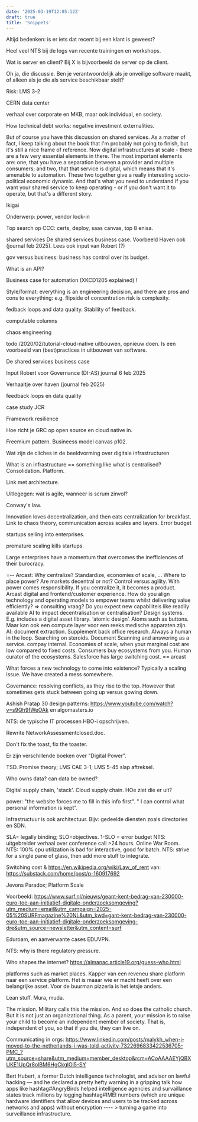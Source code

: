 ```yaml
---
date: '2025-03-19T12:05:12Z'
draft: true
title: 'Snippets'
---
```


Altijd bedenken: is er iets dat recent bij een klant is geweest?

Heel veel NTS bij de logs van recente trainingen en workshops.

Wat is server en client? Bij X is bijvoorbeeld de server op de client.

Oh ja, die discussie. Ben je verantwoordelijk als je onveilige software maakt, of alleen als je die als service beschikbaar stelt?

Risk: LMS 3-2

CERN data center

verhaal over corporate en MKB, maar ook individual, en society.


How technical debt works: negative investment externalities.

But of course you have this discussion on shared services. As a matter of fact, I keep talking about the book that I'm probably not going to finish, but it's still a nice frame of reference. Now digital infrastructures at scale - there are a few very essential elements in there. The most important elements are: one, that you have a separation between a provider and multiple consumers; and two, that that service is digital, which means that it's amenable to automation. These two together give a really interesting socio-political economic dynamic. And that's what you need to understand if you want your shared service to keep operating - or if you don't want it to operate, but that's a different story.

Ikigai

Onderwerp: power, vendor lock-in

Top search op CCC: certs, deploy, saas canvas, top 8 enisa.

shared services
De shared services business case. Voorbeeld Haven ook (journal feb 2025). Lees ook input van Robert (?)

gov versus business: business has control over its budget.

What is an API?

Business case for automation (XKCD1205 explained) !

Style/format: everything is an engineering decision, and there are pros and cons to everything: e.g. flipside of concentration risk is complexity.

fedback loops and data quality. Stability of feedback.

computable columns

chaos engineering

todo /2020/02/tutorial-cloud-native uitbouwen, opnieuw doen. Is een voorbeeld van (best)practices in uitbouwen van software.

De shared services business case

Input Robert voor Governance (DI-AS) journal 6 feb 2025

Verhaaltje over haven (journal feb 2025)

feedback loops en data quality

case study JCR

Framework resilience

Hoe richt je GRC op open source en cloud native in.

Freemium pattern. Busineess model canvas p102.

Wat zijn de cliches in de beeldvorming over digitale infrastructuren

What is an infrastructure == something like what is centralised? Consolidation. Platform.

Link met architecture.

Uitlegegen: wat is agile, wanneer is scrum zinvol?

Conway's law.

Innovation loves decentralization, and then eats centralization for breakfast. Link to chaos theory, communication across scales and layers. Error budget

startups selling into enterprises.

premature scaling kills startups.

Large enterprises have a momentum that overcomes the inefficiences of their burocracy.

=-- Arcast:
Why centralize? Standardize, economies of scale, …
Where to place power?
Are markets decentral or not?
Control versus agility. With power comes responsibility.
If you centralize it, it becomes a product.
Arcast digital and frontend/customer experience.
How do you align technology and operating models to empower teams whilst delivering value efficiently? => consulting vraag?
Do you expect new capabiliteis like readily available AI to impact decentralisation or centralisation?
Design systems. E.g. includes a digital asset library. ‘atomic design’. Atoms such as buttons. Maar kan ook een compute layer voor een reeks medische apparaten zijn.
AI: document extraction. Supplement back office research. Always a human in the loop. Searching on steroids.
Document Scanning and answering as a service. compay internal.
Economies of scale, when your marginal cost are low compared to fixed costs.
Consumers buy ecosystems from you. Human curator of the ecosystems.
Salesforce has large switching cost.
== arcast

What forces a new technology to come into existence? Typically a scaling issue. We have created a mess somewhere.

Governance: resolving conflicts, as they rise to the top. However that sometimes gets stuck between going up versus gowing down.

Ashish Pratap 30 design patterns: https://www.youtube.com/watch?v=s9Qh9fWeOAk en algomasters.io

NTS: de typische IT processen HBO-i opschrijven.

Rewrite NetworkAssessmentclosed.doc.



Don't fix the toast, fix the toaster.

Er zijn verschillende boeken over "Digital Power".

TSD. Promise theory; LMS CAE 3-1; LMS 5-45 slap aftreksel.

Who owns data? can data be owned?

Digital supply chain, 'stack'. Cloud supply chain. HOe ziet die er uit?

power: "the website forces me to fill in this info first". " I can control what personal information is kept".

Infrastructuur is ook architectuur. Bijv: gedeelde diensten zoals directories en SDN.

SLA= legally binding; SLO=objectives. 1-SLO = error budget
NTS: uitgebreider verhaal over conference call >24 hours. Online War Room.
NTS: 100% cpu utilization is bad for interactive, good for batch.
NTS: strive for a single pane of glass, then add more stuff to integrate.


Switching cost & https://en.wikipedia.org/wiki/Law_of_rent
van: https://substack.com/home/post/p-160917692

Jevons Paradox; Platform Scale  

Voorbeeld: https://www.surf.nl/nieuws/geant-kent-bedrag-van-230000-euro-toe-aan-initiatief-digitale-onderzoeksomgeving?utm_medium=email&utm_campaign=2025-05%20SURFmagazine%20NL&utm_kwd=gant-kent-bedrag-van-230000-euro-toe-aan-initiatief-digitale-onderzoeksomgeving-dre&utm_source=newsletter&utm_content=surf

Eduroam, en aanverwante cases EDUVPN.

NTS: why is there regulatory pressure.

Who shapes the internet? https://almanac.article19.org/guess-who.html

platforms such as market places. Kapper van een reveneu share platform naar een service platform. Het is maaar wie er macht heeft over een belangrijke asset.
Voor de buurman pizzeria is het ietsje anders.

Lean stuff. Mura, muda.

The mission. Military calls this the mission. And so does the catholic church. But it is not just an organizational thing.
As a parent, your mission is to raise your child to become an independent member of society.
That is, independent of you, so that if you die, they can live on.


Communicating in orgs: https://www.linkedin.com/posts/malykh_when-i-moved-to-the-netherlands-i-was-told-activity-7322696833422536705-PMC_?utm_source=share&utm_medium=member_desktop&rcm=ACoAAAAEYjQBXUKE1UpQr8olBM6HgCkgIOl5-SY


Bert Hubert, a former Dutch intelligence technologist, and advisor on lawful hacking — and he declared a pretty hefty warning in a gripping talk how apps like hashtag#AngryBirds helped intelligence agencies and survaillance states track millions by logging hashtag#IMEI numbers (which are unique hardware identifiers that allow devices and users to be tracked across networks and apps) without encryption ---- > turning a game into surveillance infrastructure. 